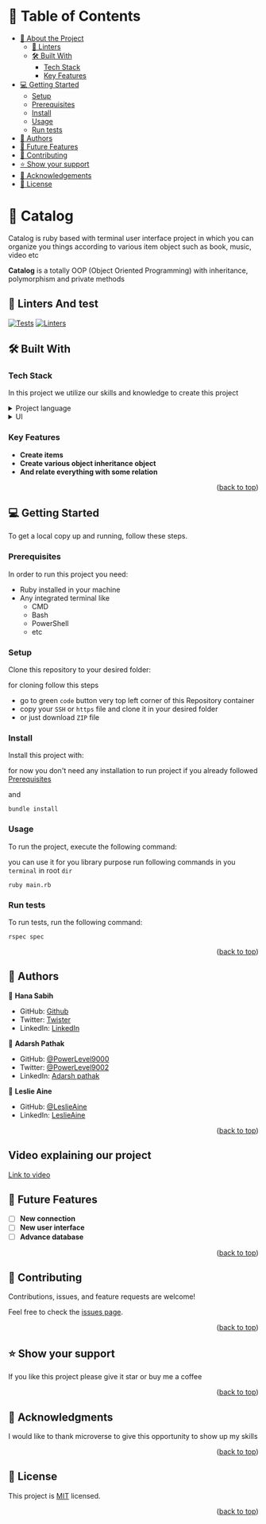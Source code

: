 <a name="readme-top"></a>
<!-- TABLE OF CONTENTS -->

# 📗 Table of Contents

- [📖 About the Project](#about-project)
  - [🧪 Linters](#linters)
  - [🛠 Built With](#built-with)
    - [Tech Stack](#tech-stack)
    - [Key Features](#key-features)
- [💻 Getting Started](#getting-started)
  - [Setup](#setup)
  - [Prerequisites](#prerequisites)
  - [Install](#install)
  - [Usage](#usage)
  - [Run tests](#run-tests)
- [👥 Authors](#authors)
- [🔭 Future Features](#future-features)
- [🤝 Contributing](#contributing)
- [⭐️ Show your support](#support)
- [🙏 Acknowledgements](#acknowledgements)
- [📝 License](#license)

<!-- PROJECT DESCRIPTION -->

# 📖 Catalog <a name="about-project"></a>

Catalog is ruby based with terminal user interface project in which you can organize you things according to various item object such as book, music, video etc

**Catalog** is a totally OOP (Object Oriented Programming) with inheritance, polymorphism and private methods 

## 🧪 Linters And test <a name="linters"></a>
[![Tests](https://github.com/PowerLevel9000/Catalog/actions/workflows/test.yml/badge.svg)](https://github.com/PowerLevel9000/Catalog/actions/workflows/test.yml)
[![Linters](https://github.com/PowerLevel9000/Catalog/actions/workflows/linters.yml/badge.svg)](https://github.com/PowerLevel9000/Catalog/actions/workflows/linters.yml)

## 🛠 Built With <a name="built-with"></a>

### Tech Stack <a name="tech-stack"></a>

In this project we utilize our skills and knowledge to create this project

<details>
  <summary>Project language </summary>
  <ul>
    <li><a href="https://www.ruby-lang.org/en/">Ruby</a></li>
  </ul>
</details>

<details>
  <summary>UI</summary>
  <ul>
    <li>IRB terminal</li>
  </ul>
</details>

<!-- Features -->

### Key Features <a name="key-features"></a>

- **Create items**
- **Create various object inheritance object**
- **And relate everything with some relation**

<p align="right">(<a href="#readme-top">back to top</a>)</p>


<!-- GETTING STARTED -->

## 💻 Getting Started <a name="getting-started"></a>

To get a local copy up and running, follow these steps.

### Prerequisites

In order to run this project you need:

- Ruby installed in your machine
- Any integrated terminal like
  - CMD
  - Bash
  - PowerShell
  - etc

### Setup

Clone this repository to your desired folder:

for cloning follow this steps
- go to green `code` button very top left corner of this Repository container
- copy your `SSH` or `https` file and clone it in your desired folder 
- or just download `ZIP` file  

### Install

Install this project with:

for now you don't need any installation to run project if you already followed [Prerequisites](#prerequisites)

and 
```
bundle install

```

### Usage

To run the project, execute the following command:

you can use it for you library purpose 
run following commands in you `terminal` in root `dir`
```
ruby main.rb

```

### Run tests

To run tests, run the following command:


```
rspec spec

```

<p align="right">(<a href="#readme-top">back to top</a>)</p>

<!-- AUTHORS -->

## 👥 Authors <a name="authors"></a>
👤 **Hana Sabih**

- GitHub: [Github](https://github.com/HanaSabih)
- Twitter: [Twister](https://twitter.com/HanaSabih)
- LinkedIn: [LinkedIn](https://www.linkedin.com/in/HanaSabih/)

👤 **Adarsh Pathak**

- GitHub: [@PowerLevel9000](https://github.com/PowerLevel9000)
- Twitter: [@PowerLevel9002](https://twitter.com/PowerLevel9002)
- LinkedIn: [Adarsh pathak](https://linkedin.com/in/PowerLevel)

👤 **Leslie Aine**

- GitHub: [@LeslieAine](https://github.com/LeslieAine)
- LinkedIn: [LeslieAine](https://linkedin.com/in/LeslieAine)

<p align="right">(<a href="#readme-top">back to top</a>)</p>


## Video explaining our project

 [Link to video](https://drive.google.com/file/d/12tyxsknpwuFCCLCK25BuhuwtyRrmqMKE/view?usp=sharing)


<!-- FUTURE FEATURES -->

## 🔭 Future Features <a name="future-features"></a>

- [ ] **New connection**
- [ ] **New user interface**
- [ ] **Advance database**

<p align="right">(<a href="#readme-top">back to top</a>)</p>

<!-- CONTRIBUTING -->

## 🤝 Contributing <a name="contributing"></a>

Contributions, issues, and feature requests are welcome!

Feel free to check the [issues page](../../issues/).

<p align="right">(<a href="#readme-top">back to top</a>)</p>

<!-- SUPPORT -->

## ⭐️ Show your support <a name="support"></a>


If you like this project please give it star or buy me a coffee

<p align="right">(<a href="#readme-top">back to top</a>)</p>

<!-- ACKNOWLEDGEMENTS -->

## 🙏 Acknowledgments <a name="acknowledgements"></a>


I would like to thank microverse to give this opportunity to show up my skills

<p align="right">(<a href="#readme-top">back to top</a>)</p>


<!-- LICENSE -->

## 📝 License <a name="license"></a>

This project is [MIT](./LICENSE) licensed.


<p align="right">(<a href="#readme-top">back to top</a>)</p>
